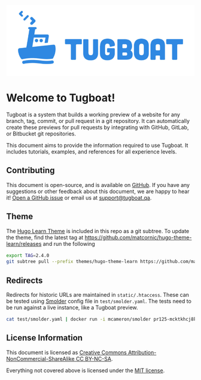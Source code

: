 <img alt="Tugboat Logo" src="logo.png" style="padding: 0; border: none">

# Welcome to Tugboat!

Tugboat is a system that builds a working preview of a website for any branch,
tag, commit, or pull request in a git repository. It can automatically create
these previews for pull requests by integrating with GitHub, GitLab, or
Bitbucket git repositories.

This document aims to provide the information required to use Tugboat. It
includes tutorials, examples, and references for all experience levels.

## Contributing

This document is open-source, and is available on
[GitHub](https://github.com/TugboatQA/docs). If you have any suggestions or
other feedback about this document, we are happy to hear it!
[Open a GitHub issue](https://github.com/TugboatQA/docs/issues/new) or email us
at [support@tugboat.qa](mailto:support@tugboat.qa).

## Theme

The [Hugo Learn Theme](https://github.com/matcornic/hugo-theme-learn) is
included in this repo as a git subtree. To update the theme, find the latest tag
at https://github.com/matcornic/hugo-theme-learn/releases and run the following

```sh
export TAG=2.4.0
git subtree pull --prefix themes/hugo-theme-learn https://github.com/matcornic/hugo-theme-learn.git $TAG --squash
```

## Redirects

Redirects for historic URLs are maintained in `static/.htaccess`. These can be
tested using [Smolder](https://github.com/sky-shiny/smolder) config file in
`test/smolder.yaml`. The tests need to be run against a live instance, like a
Tugboat preview.

```sh
cat test/smolder.yaml | docker run -i mcameron/smolder pr125-mcktkhcj8krhxo5oaa7emgv5gcnf5e5l.tugboat.qa
```

## License Information

This document is licensed as
[Creative Commons Attribution-NonCommercial-ShareAlike CC BY-NC-SA](http://creativecommons.org/licenses/by-nc-sa/4.0/legalcode).

Everything not covered above is licensed under the
[MIT license](https://choosealicense.com/licenses/mit/).
